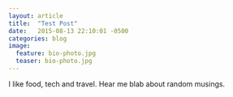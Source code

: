 ```yaml
---
layout: article
title:  "Test Post"
date:   2015-08-13 22:10:01 -0500
categories: blog
image: 
  feature: bio-photo.jpg
  teaser: bio-photo.jpg
---
```

I like food, tech and travel. Hear me blab about random musings. 
